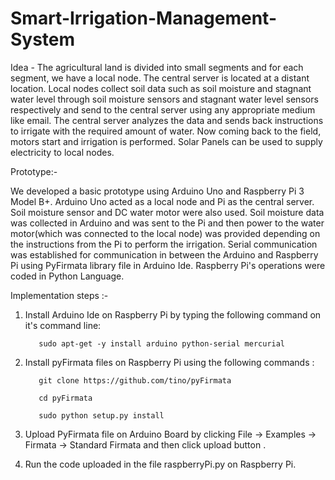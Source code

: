 # Smart-Irrigation-Management-System
Idea - The agricultural land is divided into small segments and for each segment, we have a local node. The central server is located at a distant location. Local nodes collect soil data such as soil moisture and stagnant water level through soil moisture sensors and stagnant water level sensors respectively and send to the central server using any appropriate medium like email. The central server analyzes the data and sends back instructions to irrigate with the required amount of water. Now coming back to the field, motors start and irrigation is performed. Solar Panels can be used to supply electricity to local nodes.

Prototype:-

We developed a basic prototype using Arduino Uno and Raspberry Pi 3 Model B+. Arduino Uno acted as a local node and Pi as the central server. Soil moisture sensor and DC water motor were also used. Soil moisture data was collected in Arduino and was sent to the Pi and then power to the water motor(which was connected to the local node) was provided depending on the instructions from the Pi to perform the irrigation. Serial communication was established for communication in between the Arduino and Raspberry Pi using PyFirmata library file in Arduino Ide. Raspberry Pi's operations were coded in Python Language.


Implementation steps :-

1) Install Arduino Ide on Raspberry Pi by typing the following command on it's command line:

          sudo apt-get -y install arduino python-serial mercurial

2) Install pyFirmata files on Raspberry Pi using the following commands :

          git clone https://github.com/tino/pyFirmata

          cd pyFirmata

          sudo python setup.py install

3) Upload PyFirmata file on Arduino Board  by clicking File -> Examples ->  Firmata -> Standard Firmata and then click upload button .

4) Run the code uploaded in the file raspberryPi.py on Raspberry Pi.









